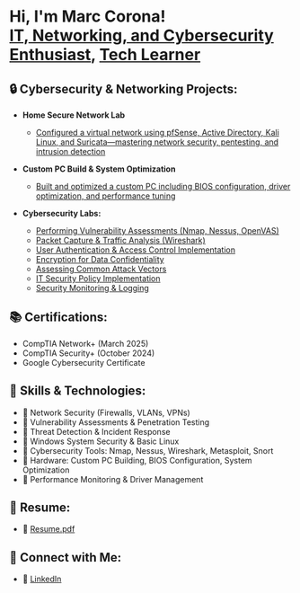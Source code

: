 <h1>Hi, I'm Marc Corona! <br/><a href="https://github.com/YOUR_GITHUB">IT, Networking, and Cybersecurity Enthusiast</a>, <a href="https://www.linkedin.com/in/YOUR_LINKEDIN"> <a href="https://YOUR_WEBSITE_OR_PROJECT">Tech Learner</a></h1>

<h2>🔒 Cybersecurity & Networking Projects:</h2>

- <b>Home Secure Network Lab</b>
  - [Configured a virtual network using pfSense, Active Directory, Kali Linux, and Suricata—mastering network security, pentesting, and intrusion detection](https://github.com/perseusmytho/home-security-lab)
- <b>Custom PC Build & System Optimization</b>
  - [Built and optimized a custom PC including BIOS configuration, driver optimization, and performance tuning](https://github.com/perseusmytho/custom-pc-build-optimization)

- <b>Cybersecurity Labs:</b>
  - [Performing Vulnerability Assessments (Nmap, Nessus, OpenVAS)](https://github.com/perseusmytho/vulnerability-assessment-lab)
  - [Packet Capture & Traffic Analysis (Wireshark)](https://github.com/perseusmytho/packet-capture-traffic-analysis)
  - [User Authentication & Access Control Implementation](https://github.com/perseusmytho/user-authentication-access-control)
  - [Encryption for Data Confidentiality](https://github.com/perseusmytho/encryption-data-confidentiality)
  - [Assessing Common Attack Vectors](https://github.com/perseusmytho/assessing-attack-vectors)
  - [IT Security Policy Implementation](https://github.com/perseusmytho/security-policy-implementation)
  - [Security Monitoring & Logging](https://github.com/perseusmytho/security-monitoring-logging)

<h2>📚 Certifications:</h2>

- CompTIA Network+ (March 2025)
- CompTIA Security+ (October 2024)
- Google Cybersecurity Certificate


<h2> 🎯 Skills & Technologies:</h2>

- 🔹 Network Security (Firewalls, VLANs, VPNs)
- 🔹 Vulnerability Assessments & Penetration Testing
- 🔹 Threat Detection & Incident Response
- 🔹 Windows System Security & Basic Linux
- 🔹 Cybersecurity Tools: Nmap, Nessus, Wireshark, Metasploit, Snort
- 🔹 Hardware: Custom PC Building, BIOS Configuration, System Optimization
- 🔹 Performance Monitoring & Driver Management

<h2>📄 Resume:</h2>

- 📜 [Resume.pdf](https://github.com/user-attachments/files/19496474/Resume.pdf)


<h2> 🤝 Connect with Me:</h2>

- 💼 [LinkedIn](https://www.linkedin.com/in/marc-corona-mireles)



